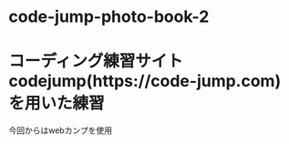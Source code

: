 # code-jump-photo-book-2
  <h1>コーディング練習サイト codejump(https://code-jump.com) を用いた練習</h1>
  今回からはwebカンプを使用
